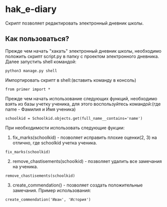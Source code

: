 # hak_e-diary

Скрипт позволяет редактировать электронный дневник школы.

## Как пользоваться?
Прежде чем начать "хакать" электронный дневник школы, необходимо положить скрипт script.py в папку с проектом электронного дневника. Далее запустить shell командой:
```console
python3 manage.py shell
```
Импортировать скрипт в shell:(вставить команду в консоль)
```console
from primer import *
```
Прежде чем начать использование следующих функций, необходимо взять из базы учетку ученика, для этого воспользуйтесь командой:(где name - Фамилия и Имя ученика)
```console
schoolkid = Schoolkid.objects.get(full_name__contains='name')
``` 
При необходимости использовать следующие фукции:
1. fix_marks(schoolkid) - позволяет исправить плохие оценки(2, 3) на отлично, где schoolkid учетка ученика.
```console
fix_marks(schoolkid)
```
2. remove_chastisements(schoolkid) - позволяет удалить все замечания на ученика.
```console
remove_chastisements(schoolkid)
```
3. create_commendation() - позволяет создать положительные замечания. Пример использования:
```console
create_commendation('Иван', 'История')
```
